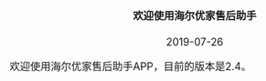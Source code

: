 <html> 
<head> 
<style type="text/css"> 
body {  
  margin-top: -60px; 
  font-size: 18px;
}  
</style>  
</head>  
<body>  
<div align="center"><h4>欢迎使用海尔优家售后助手</h3></div>    
<div align="center">2019-07-26</div>    

欢迎使用海尔优家售后助手APP，目前的版本是2.4。  
</body>  
</html>  

